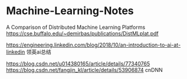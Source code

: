 # Machine-Learning-Notes

A Comparison of Distributed Machine Learning Platforms https://cse.buffalo.edu/~demirbas/publications/DistMLplat.pdf

https://engineering.linkedin.com/blog/2018/10/an-introduction-to-ai-at-linkedin 领英ai总结

https://blog.csdn.net/u014380165/article/details/77340765 
https://blog.csdn.net/fangjin_kl/article/details/53906874 cnDNN
